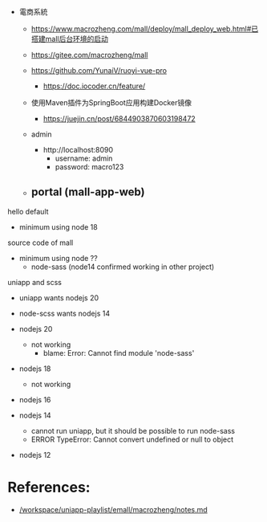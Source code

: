 - 電商系統

  - https://www.macrozheng.com/mall/deploy/mall_deploy_web.html#已搭建mall后台环境的启动
  - https://gitee.com/macrozheng/mall
  - https://github.com/YunaiV/ruoyi-vue-pro

    - https://doc.iocoder.cn/feature/

  - 使用Maven插件为SpringBoot应用构建Docker镜像

    - https://juejin.cn/post/6844903870603198472

  - admin

    - http://localhost:8090
      - username: admin
      - password: macro123

  - portal (mall-app-web)
    -

hello default

- minimum using node 18

source code of mall

- minimum using node ??
  - node-sass (node14 confirmed working in other project)

uniapp and scss

- uniapp wants nodejs 20
- node-scss wants nodejs 14

- nodejs 20

  - not working
    - blame: Error: Cannot find module 'node-sass'

- nodejs 18
  - not working
- nodejs 16
- nodejs 14
  - cannot run uniapp, but it should be possible to run node-sass
  - ERROR TypeError: Cannot convert undefined or null to object
- nodejs 12

# References:

- [/workspace/uniapp-playlist/emall/macrozheng/notes.md](/workspace/uniapp-playlist/emall/macrozheng/notes.md)
